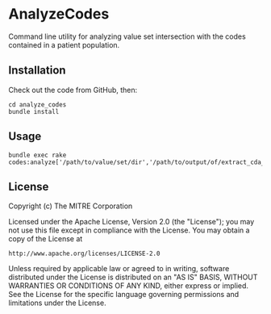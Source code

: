 # AnalyzeCodes

Command line utility for analyzing value set intersection with the codes contained in a 
patient population.

## Installation

Check out the code from GitHub, then:

    cd analyze_codes
    bundle install

## Usage

    bundle exec rake codes:analyze['/path/to/value/set/dir','/path/to/output/of/extract_cda_codes']

## License

Copyright (c) The MITRE Corporation

Licensed under the Apache License, Version 2.0 (the "License"); you may not use this file
 except in compliance with the License. You may obtain a copy of the License at

    http://www.apache.org/licenses/LICENSE-2.0

Unless required by applicable law or agreed to in writing, software distributed under the
License is distributed on an "AS IS" BASIS, WITHOUT WARRANTIES OR CONDITIONS OF ANY KIND, 
either express or implied. See the License for the specific language governing permissions 
and limitations under the License.